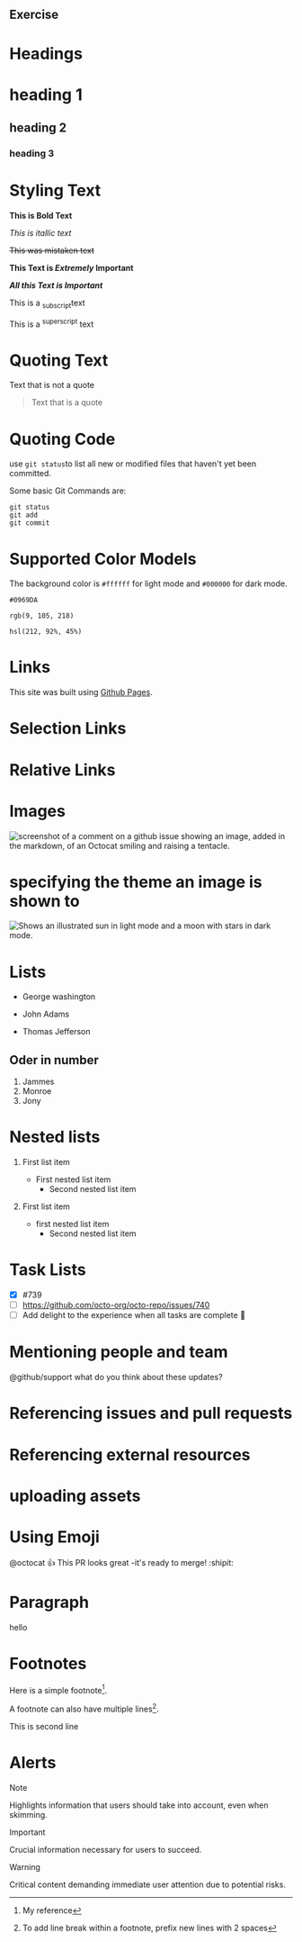 ## <Hira Acharya> Exercise

# Headings
# heading 1
## heading 2
### heading 3

# Styling Text

**This is Bold Text**

_This is itallic text_

~~This was mistaken text~~

**This Text is _Extremely_ Important**

**_All this Text is Important_**

This is a <sub>subscript</sub>text

This is a <sup>superscript</sup> text

# Quoting Text 

Text that is not a quote

> Text that is a quote

# Quoting Code

use `git status`to list all new or modified files that haven't yet been committed.

Some basic Git Commands are:
```
git status
git add
git commit
````
# Supported Color Models

The background color is `#ffffff` for light mode and `#000000` for dark mode. 

`#0969DA`

`rgb(9, 105, 218)`

`hsl(212, 92%, 45%)`

# Links
This site was built using [Github Pages](https://pages.github.com/).

# Selection Links

# Relative Links

# Images
![screenshot of a comment on a github issue showing an image, added in the markdown, of an Octocat smiling and raising a tentacle.](https://myoctocat.com/assets/images/base-octocat.svg)

# specifying the theme an image is shown to
<picture>

<source media="(prefers-color-scheme: dark)" srcset="https://user-images.githubusercontent.com/25423296/163456776-7f95b81a-f1ed-45f7-b7ab-8fa810d529fa.png">
  <source media="(prefers-color-scheme: light)" srcset="https://user-images.githubusercontent.com/25423296/163456779-a8556205-d0a5-45e2-ac17-42d089e3c3f8.png">
  <img alt="Shows an illustrated sun in light mode and a moon with stars in dark mode." src="https://user-images.githubusercontent.com/25423296/163456779-a8556205-d0a5-45e2-ac17-42d089e3c3f8.png"> 
</Picture>

# Lists
- George washington
* John Adams
+ Thomas Jefferson
## Oder in number
 1. Jammes
 1. Monroe          
 1. Jony
 # Nested lists
 1. First list item
      * First nested list item
           * Second nested list item

  100. First list item
       * first nested list item
            * Second nested list item

# Task Lists
- [x] #739
- [ ] https://github.com/octo-org/octo-repo/issues/740
- [ ] Add delight to the experience when all tasks are complete :tada:

# Mentioning people and team

@github/support what do you think about these updates?
# Referencing issues and pull requests

# Referencing external resources

# uploading assets

# Using Emoji
@octocat :+1: This PR looks great -it's ready to merge! :shipit: 
# Paragraph 


hello 
# Footnotes 

Here is a simple footnote[^1].

A footnote can also have multiple lines[^2].

[^1]: My reference
[^2]: To add line break within a footnote, prefix new lines with 2 spaces


   This is second line

# Alerts
> [!Note]
> Highlights information that users should take into account, even when skimming.

> [!Important]
> Crucial information necessary for users to succeed.

> [!Warning]
> Critical content demanding immediate user attention due to potential risks.




